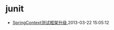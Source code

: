 # junit
* [SpringContext测试框架升级](/2013/2013-03-22-springcontext-test-framework-upgrade),2013-03-22 15:05:12
